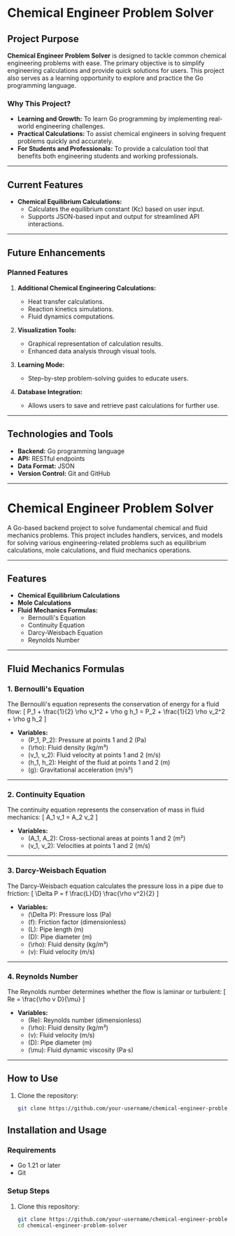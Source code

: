 # Chemical Engineer Problem Solver

## Project Purpose

**Chemical Engineer Problem Solver** is designed to tackle common chemical engineering problems with ease. The primary objective is to simplify engineering calculations and provide quick solutions for users. This project also serves as a learning opportunity to explore and practice the Go programming language.

### Why This Project?

- **Learning and Growth:** To learn Go programming by implementing real-world engineering challenges.
- **Practical Calculations:** To assist chemical engineers in solving frequent problems quickly and accurately.
- **For Students and Professionals:** To provide a calculation tool that benefits both engineering students and working professionals.

---

## Current Features

- **Chemical Equilibrium Calculations:**
  - Calculates the equilibrium constant (Kc) based on user input.
  - Supports JSON-based input and output for streamlined API interactions.

---

## Future Enhancements

### **Planned Features**

1. **Additional Chemical Engineering Calculations:**

   - Heat transfer calculations.
   - Reaction kinetics simulations.
   - Fluid dynamics computations.

2. **Visualization Tools:**

   - Graphical representation of calculation results.
   - Enhanced data analysis through visual tools.

3. **Learning Mode:**

   - Step-by-step problem-solving guides to educate users.

4. **Database Integration:**
   - Allows users to save and retrieve past calculations for further use.

---

## Technologies and Tools

- **Backend:** Go programming language
- **API:** RESTful endpoints
- **Data Format:** JSON
- **Version Control:** Git and GitHub

---

# Chemical Engineer Problem Solver

A Go-based backend project to solve fundamental chemical and fluid mechanics problems. This project includes handlers, services, and models for solving various engineering-related problems such as equilibrium calculations, mole calculations, and fluid mechanics operations.

---

## **Features**

- **Chemical Equilibrium Calculations**
- **Mole Calculations**
- **Fluid Mechanics Formulas:**
  - Bernoulli's Equation
  - Continuity Equation
  - Darcy-Weisbach Equation
  - Reynolds Number

---

## **Fluid Mechanics Formulas**

### **1. Bernoulli's Equation**

The Bernoulli's equation represents the conservation of energy for a fluid flow:
\[
P_1 + \frac{1}{2} \rho v_1^2 + \rho g h_1 = P_2 + \frac{1}{2} \rho v_2^2 + \rho g h_2
\]

- **Variables:**
  - \(P_1, P_2\): Pressure at points 1 and 2 (Pa)
  - \(\rho\): Fluid density (kg/m³)
  - \(v_1, v_2\): Fluid velocity at points 1 and 2 (m/s)
  - \(h_1, h_2\): Height of the fluid at points 1 and 2 (m)
  - \(g\): Gravitational acceleration (m/s²)

---

### **2. Continuity Equation**

The continuity equation represents the conservation of mass in fluid mechanics:
\[
A_1 v_1 = A_2 v_2
\]

- **Variables:**
  - \(A_1, A_2\): Cross-sectional areas at points 1 and 2 (m²)
  - \(v_1, v_2\): Velocities at points 1 and 2 (m/s)

---

### **3. Darcy-Weisbach Equation**

The Darcy-Weisbach equation calculates the pressure loss in a pipe due to friction:
\[
\Delta P = f \frac{L}{D} \frac{\rho v^2}{2}
\]

- **Variables:**
  - \(\Delta P\): Pressure loss (Pa)
  - \(f\): Friction factor (dimensionless)
  - \(L\): Pipe length (m)
  - \(D\): Pipe diameter (m)
  - \(\rho\): Fluid density (kg/m³)
  - \(v\): Fluid velocity (m/s)

---

### **4. Reynolds Number**

The Reynolds number determines whether the flow is laminar or turbulent:
\[
Re = \frac{\rho v D}{\mu}
\]

- **Variables:**
  - \(Re\): Reynolds number (dimensionless)
  - \(\rho\): Fluid density (kg/m³)
  - \(v\): Fluid velocity (m/s)
  - \(D\): Pipe diameter (m)
  - \(\mu\): Fluid dynamic viscosity (Pa·s)

---

## **How to Use**

1. Clone the repository:
   ```bash
   git clone https://github.com/your-username/chemical-engineer-problem-solver.git
   ```

## Installation and Usage

### **Requirements**

- Go 1.21 or later
- Git

### **Setup Steps**

1. Clone this repository:
   ```bash
   git clone https://github.com/your-username/chemical-engineer-problem-solver.git
   cd chemical-engineer-problem-solver
   ```
